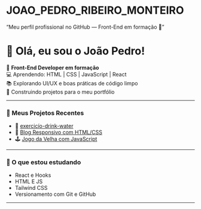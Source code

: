 # JOAO_PEDRO_RIBEIRO_MONTEIRO
“Meu perfil profissional no GitHub — Front-End em formação 🚀”

# 👋 Olá, eu sou o João Pedro!

🎯 **Front-End Developer em formação**  
💻 Aprendendo: HTML | CSS | JavaScript | React  
📚 Explorando UI/UX e boas práticas de código limpo  
🚀 Construindo projetos para o meu portfólio  

---

### 📂 Meus Projetos Recentes
- 🎨 [exercicío-drink-water](https://github.com/joaopedro-js/exercicio_drink_water.git)
- 📰 [Blog Responsivo com HTML/CSS](link-do-repo)
- 🕹️ [Jogo da Velha com JavaScript](link-do-repo)

---

### 🌱 O que estou estudando
- React e Hooks
- HTML E JS  
- Tailwind CSS  
- Versionamento com Git e GitHub  

---
